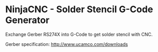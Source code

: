 NinjaCNC - Solder Stencil G-Code Generator
========

Exchange Gerber RS274X into G-Code to get solder stencil with CNC.

Gerber specification: http://www.ucamco.com/downloads


